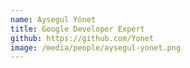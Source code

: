```yaml
---
name: Aysegul Yönet
title: Google Developer Expert
github: https://github.com/Yonet
image: /media/people/aysegul-yonet.png
---
```

